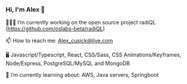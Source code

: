 ### Hi, I'm Alex 👋

👨🏻‍💻 I’m currently working on the open source project radiQL (https://github.com/oslabs-beta/radiQL)

📫 How to reach me: Alex_cusick@live.com

🖥️ Javascript/Typescript, React, CSS/Sass, CSS Animations/Keyframes, Node/Express, PostgreSQL/MySQL and MongoDB

🌱 I’m currently learning about: AWS, Java servers, Springboot
